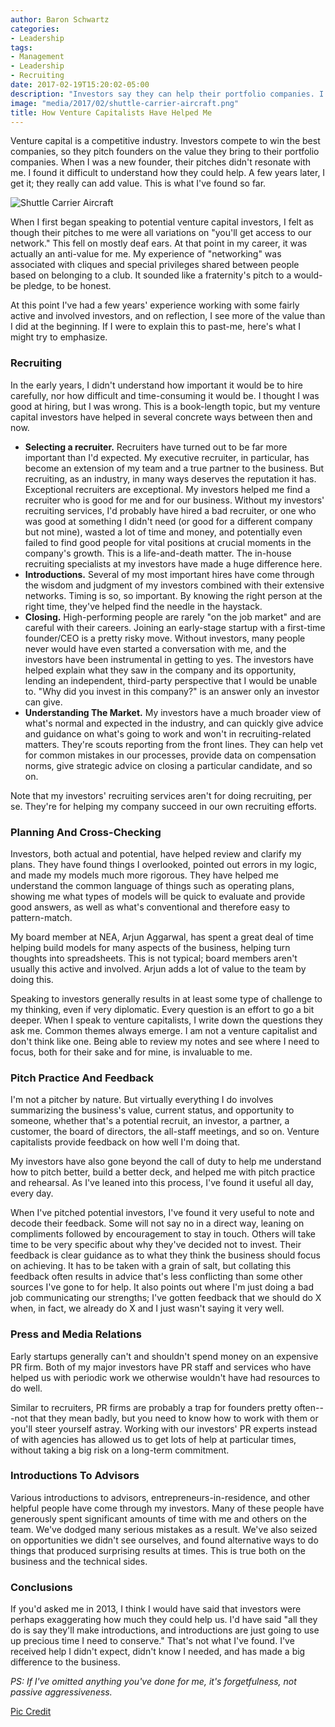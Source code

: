 ```yaml
---
author: Baron Schwartz
categories:
- Leadership
tags:
- Management
- Leadership
- Recruiting
date: 2017-02-19T15:20:02-05:00
description: "Investors say they can help their portfolio companies. I didn't understand how at first, but now I do."
image: "media/2017/02/shuttle-carrier-aircraft.png"
title: How Venture Capitalists Have Helped Me
---
```


Venture capital is a competitive industry. Investors compete to win the best
companies, so they pitch founders on the value they bring to their portfolio
companies. When I was a new founder, their pitches didn't resonate with me. I
found it difficult to understand how they could help. A few years later, I get
it; they really can add value. This is what I've found so far.

![Shuttle Carrier Aircraft](/media/2017/02/shuttle-carrier-aircraft.png)

<!--more-->

When I first began speaking to potential venture capital investors, I felt as
though their pitches to me were all variations on "you'll get access to our
network." This fell on mostly deaf ears. At that point in my career, it was
actually an anti-value for me. My experience of "networking" was associated with
cliques and special privileges shared between people based on belonging to a
club. It sounded like a fraternity's pitch to a would-be pledge, to be honest.

At this point I've had a few years' experience working with some fairly active
and involved investors, and on reflection, I see more of the value than I did at
the beginning.  If I were to explain this to past-me, here's what I might try to
emphasize.

### Recruiting

In the early years, I didn't understand how important it would be to hire
carefully, nor how difficult and time-consuming it would be. I thought I was
good at hiring, but I was wrong. This is a book-length topic, but my venture
capital investors have helped in several concrete ways between then and now.

- **Selecting a recruiter.** Recruiters have turned out to be far more important
  than I'd expected. My executive recruiter, in particular, has become an
  extension of my team and a true partner to the business. But recruiting, as an
  industry, in many ways deserves the reputation it has. Exceptional recruiters
  are exceptional. My investors helped me find a recruiter who is good for me
  and for our business.  Without my investors' recruiting services, I'd probably
  have hired a bad recruiter, or one who was good at something I didn't need (or
  good for a different company but not mine), wasted a lot of time and money,
  and potentially even failed to find good people for vital positions at crucial
  moments in the company's growth.  This is a life-and-death matter. The
  in-house recruiting specialists at my investors have made a huge difference
  here.
- **Introductions.** Several of my most important hires have come through the
  wisdom and judgment of my investors combined with their extensive networks.
  Timing is so, so important. By knowing the right person at the right time,
  they've helped find the needle in the haystack.
- **Closing.** High-performing people are rarely "on the job market" and are
  careful with their careers. Joining an early-stage startup with a first-time
  founder/CEO is a pretty risky move.  Without investors, many people never
  would have even started a conversation with me, and the investors have been
  instrumental in getting to yes.  The investors have helped explain what they
  saw in the company and its opportunity, lending an independent, third-party
  perspective that I would be unable to. "Why did you invest in this company?"
  is an answer only an investor can give. 
- **Understanding The Market.** My investors have a much broader view of what's
  normal and expected in the industry, and can quickly give advice and guidance
  on what's going to work and won't in recruiting-related matters. They're
  scouts reporting from the front lines. They can help vet for common mistakes
  in our processes, provide data on compensation norms, give strategic advice on
  closing a particular candidate, and so on.

Note that my investors' recruiting services aren't for doing recruiting, per se.
They're for helping my company succeed in our own recruiting efforts.

### Planning And Cross-Checking

Investors, both actual and potential, have helped review and clarify my plans.
They have found things I overlooked, pointed out errors in my logic, and made my
models much more rigorous. They have helped me understand the common language of
things such as operating plans, showing me what types of models will be quick to
evaluate and provide good answers, as well as what's conventional and therefore
easy to pattern-match.

My board member at NEA, Arjun Aggarwal, has spent a great deal of time helping
build models for many aspects of the business, helping turn thoughts into
spreadsheets. This is not typical; board members aren't usually this active and
involved. Arjun adds a lot of value to the team by doing this.

Speaking to investors generally results in at least some type of challenge to my
thinking, even if very diplomatic. Every question is an effort to go a bit
deeper. When I speak to venture capitalists, I write down the questions they ask
me. Common themes always emerge. I am not a venture capitalist and don't think
like one. Being able to review my notes and see where I need to focus, both for
their sake and for mine, is invaluable to me.

### Pitch Practice And Feedback

I'm not a pitcher by nature. But virtually everything I do involves summarizing
the business's value, current status, and opportunity to someone, whether that's
a potential recruit, an investor, a partner, a customer, the board of directors,
the all-staff meetings, and so on. Venture capitalists provide feedback on how
well I'm doing that.

My investors have also gone beyond the call of duty to help me understand how to
pitch better, build a better deck, and helped me with pitch practice and
rehearsal. As I've leaned into this process, I've found it useful all day, every
day.

When I've pitched potential investors, I've found it very useful to note and
decode their feedback. Some will not say no in a direct way, leaning on
compliments followed by encouragement to stay in touch. Others will take time to
be very specific about why they've decided not to invest. Their feedback is
clear guidance as to what they think the business should focus on achieving. It
has to be taken with a grain of salt, but collating this feedback often results
in advice that's less conflicting than some other sources I've gone
to for help. It also points out where I'm just doing a bad job communicating our
strengths; I've gotten feedback that we should do X when, in fact, we already do
X and I just wasn't saying it very well.

### Press and Media Relations

Early startups generally can't and shouldn't spend money on an expensive PR
firm. Both of my major investors have PR staff and services who have helped us
with periodic work we otherwise wouldn't have had resources to do well.

Similar to recruiters, PR firms are probably a trap for founders pretty
often---not that they mean badly, but you need to know how to work with them or
you'll steer yourself astray. Working with our investors' PR experts instead of
with agencies has allowed us to get lots of help at particular times, without
taking a big risk on a long-term commitment.

### Introductions To Advisors

Various introductions to advisors, entrepreneurs-in-residence, and other helpful
people have come through my investors. Many of these people have generously
spent significant amounts of time with me and others on the team. We've dodged
many serious mistakes as a result. We've also seized on opportunities we didn't
see ourselves, and found alternative ways to do things that produced surprising
results at times. This is true both on the business and the technical sides.

### Conclusions

If you'd asked me in 2013, I think I would have said that investors were perhaps
exaggerating how much they could help us. I'd have said "all they do is say
they'll make introductions, and introductions are just going to use up precious
time I need to conserve." That's not what I've found.  I've received help I
didn't expect, didn't know I needed, and has made a big difference to the
business.

*PS: If I've omitted anything you've done for me, it's forgetfulness, not passive
aggressiveness.*

[Pic Credit](https://commons.wikimedia.org/wiki/File:Shuttle_Carrier_Aircraft_diagram.svg)
